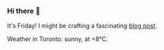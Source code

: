 ### Hi there :wave:

It's Friday! I might be crafting a fascinating [blog post](https://benjaminwuethrich.dev).

Weather in Toronto: sunny, at +8°C.
